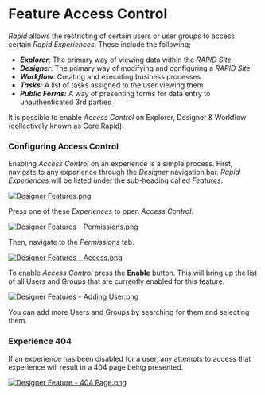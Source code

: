 # Feature Access Control

*Rapid* allows the restricting of certain users or user groups to access certain *Rapid Experiences*. These include the following;

- ***Explorer***: The primary way of viewing data within the *RAPID Site*
- ***Designer***: The primary way of modifying and configuring a *RAPID Site*
- ***Workflow***: Creating and executing business processes
- ***Tasks***: A list of tasks assigned to the user viewing them
- ***Public Forms:*** A way of presenting forms for data entry to unauthenticated 3rd parties

It is possible to enable *Access Control* on Explorer, Designer &amp; Workflow (collectively known as Core Rapid).

### Configuring Access Control

Enabling *Access Control* on an experience is a simple process. First, navigate to any experience through the *Designer* navigation bar. *Rapid Experiences* will be listed under the sub-heading called *Features*.

[![Designer Features.png](https://docs.rapidplatform.com/uploads/images/gallery/2023-11/BevhfpYO2sjQlPZ2-designer-features.png)](https://docs.rapidplatform.com/uploads/images/gallery/2021-09/oW2938u7lq1jzcCB-feature-access-control-step-01.png)

Press one of these *Experiences* to open *Access Control*.

[![Designer Features - Permissions.png](https://docs.rapidplatform.com/uploads/images/gallery/2023-11/uKAucEsP1QGfF6Io-designer-features-permissions.png)](https://docs.rapidplatform.com/uploads/images/gallery/2021-09/IKBbECH5aoSF2nab-feature-access-control-step-02.png)

Then, navigate to the *Permissions* tab.

[![Designer Features - Access.png](https://docs.rapidplatform.com/uploads/images/gallery/2023-11/pC3Ekjo7Ra3eVDzM-designer-features-access.png)](https://docs.rapidplatform.com/uploads/images/gallery/2021-09/jMddg87m3KvBK1sY-feature-access-control-step-03.png)

To enable *Access Control* press the **Enable** button. This will bring up the list of all Users and Groups that are currently enabled for this feature.

[![Designer Features - Adding User.png](https://docs.rapidplatform.com/uploads/images/gallery/2023-11/I8SVSo9ZIerJNfTN-designer-features-adding-user.png)](https://docs.rapidplatform.com/uploads/images/gallery/2021-09/lwY3YaX4sUkyH7Cm-feature-access-control-step-04.png)

You can add more Users and Groups by searching for them and selecting them.

### Experience 404

If an experience has been disabled for a user, any attempts to access that experience will result in a 404 page being presented.

[![Designer Feature - 404 Page.png](https://docs.rapidplatform.com/uploads/images/gallery/2023-11/scaled-1680-/Pmyid1zjhoWh0QU8-designer-feature-404-page.png)](https://docs.rapidplatform.com/uploads/images/gallery/2023-11/Pmyid1zjhoWh0QU8-designer-feature-404-page.png)